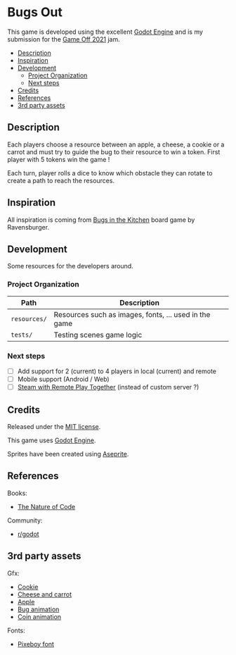 # Bugs Out

This game is developed using the excellent [Godot Engine](https://godotengine.org/) and is my submission for the [Game Off 2021](https://itch.io/jam/game-off-2021) jam.

* [Description](#description)
* [Inspiration](#inspiration)
* [Development](#development)
  * [Project Organization](#project-organization)
  * [Next steps](#next-steps)
* [Credits](#credits)
* [References](#references)
* [3rd party assets](#3rd-party-assets)

## Description

Each players choose a resource between an apple, a cheese, a cookie or a carrot and must try to guide the bug to their resource to win a token. First player with 5 tokens win the game !

Each turn, player rolls a dice to know which obstacle they can rotate to create a path to reach the resources.

## Inspiration

All inspiration is coming from [Bugs in the Kitchen](https://boardgamegeek.com/boardgame/137909/bugs-kitchen) board game by Ravensburger.

## Development

Some resources for the developers around.

### Project Organization

| Path         | Description                                           |
| ------------ | ----------------------------------------------------- |
| `resources/` | Resources such as images, fonts, ... used in the game |
| `tests/`     | Testing scenes game logic                             |

### Next steps

* [ ] Add support for 2 (current) to 4 players in local (current) and remote
* [ ] Mobile support (Android / Web)
* [ ] [Steam with Remote Play Together](https://github.com/Gramps/GodotSteam) (instead of custom server ?)

## Credits

Released under the [MIT license](LICENSE.txt).

This game uses [Godot Engine](https://godotengine.org/).

Sprites have been created using [Aseprite](https://www.aseprite.org/).

## References

Books:

* [The Nature of Code](https://natureofcode.com/)

Community:

* [r/godot](https://www.reddit.com/r/godot/)

## 3rd party assets

Gfx:

* [Cookie](https://opengameart.org/content/pixel-cookie)
* [Cheese and carrot](https://opengameart.org/content/cartoon-food)
* [Apple](https://opengameart.org/content/apple-2)
* [Bug animation](https://opengameart.org/content/earwig-top-down)
* [Coin animation](https://opengameart.org/content/coin-animation)

Fonts:

* [Pixeboy font](https://www.fontspace.com/pixeboy-font-f43730)
